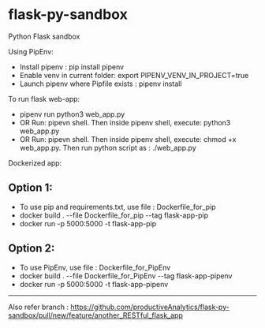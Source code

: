 # flask-py-sandbox
Python Flask sandbox

Using PipEnv:
- Install pipenv : pip install pipenv
- Enable venv in current folder: export PIPENV_VENV_IN_PROJECT=true
- Launch pipenv where Pipfile exists : pipenv install

To run flask web-app:
- pipenv run python3 web_app.py
- OR Run: pipevn shell. Then inside pipenv shell, execute: python3 web_app.py
- OR Run: pipevn shell. Then inside pipenv shell, execute: chmod +x web_app.py. Then run python script as : ./web_app.py

Dockerized app:
## Option 1:
- To use pip and requirements.txt, use file : Dockerfile_for_pip
- docker build . --file Dockerfile_for_pip --tag flask-app-pip
- docker run -p 5000:5000 -t flask-app-pip
## Option 2:
- To use PipEnv, use file : Dockerfile_for_PipEnv
- docker build . --file Dockerfile_for_PipEnv --tag flask-app-pipenv
- docker run -p 5000:5000 -t flask-app-pipenv

----

Also refer branch : https://github.com/productiveAnalytics/flask-py-sandbox/pull/new/feature/another_RESTful_flask_app
